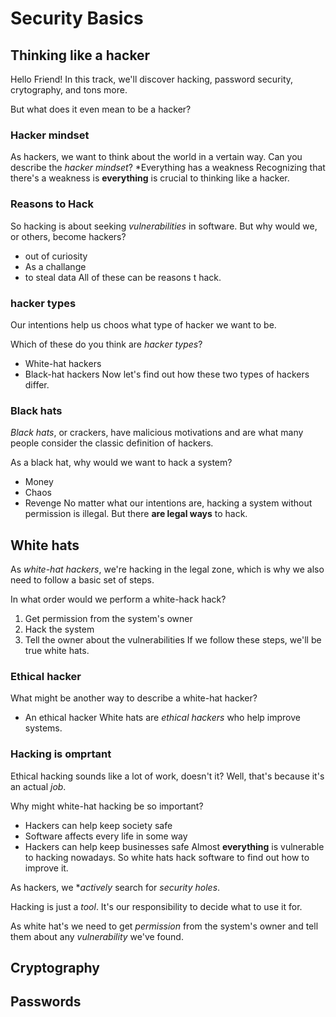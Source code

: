 # Security Basics

## Thinking like a hacker

Hello Friend! In this track, we'll discover hacking, password security, crytography, and tons more.

But what does it even mean to be a hacker?

### Hacker mindset

As hackers, we want to think about the world in a vertain way. Can you describe the *hacker mindset*?
*Everything has a weakness
Recognizing that there's a weakness is **everything** is crucial to thinking like a hacker.

### Reasons to Hack

So hacking is about seeking *vulnerabilities* in software. But why would we, or others, become hackers?
* out of curiosity
* As a challange
* to steal data
All of these can be reasons t hack.

### hacker types

Our intentions help us choos what type of hacker we want to be.

Which of these do you think are *hacker types*?
* White-hat hackers
* Black-hat hackers
Now let's find out how these two types of hackers differ.

### Black hats

*Black hats*, or crackers, have malicious motivations and are what many people consider the classic definition of hackers.

As a black hat, why would we want to hack a system?
* Money
* Chaos
* Revenge
No matter what our intentions are, hacking a system without permission is illegal. But there **are legal ways** to hack.

## White hats

As *white-hat hackers*, we're hacking in the legal zone, which is why we also need to follow a basic set of steps.

In what order would we perform a white-hack hack?

1. Get permission from the system's owner
2. Hack the system
3. Tell the owner about the vulnerabilities
If we follow these steps, we'll be true white hats.

### Ethical hacker

What might be another way to describe a white-hat hacker?
* An ethical hacker
White hats are *ethical hackers* who help improve systems.

### Hacking is omprtant
Ethical hacking sounds like a lot of work, doesn't it? Well, that's because it's an actual *job*.

Why might white-hat hacking be so important?
* Hackers can help keep society safe
* Software affects every life in some way
* Hackers can help keep businesses safe
Almost **everything** is vulnerable to hacking nowadays. So white hats hack software to find out how to improve it.

As hackers, we **actively* search for *security holes*.

Hacking is just a *tool*. It's our responsibility to decide what to use it for.

As white hat's we need to get *permission* from the system's owner and tell them about any *vulnerability* we've found.

## Cryptography



## Passwords

